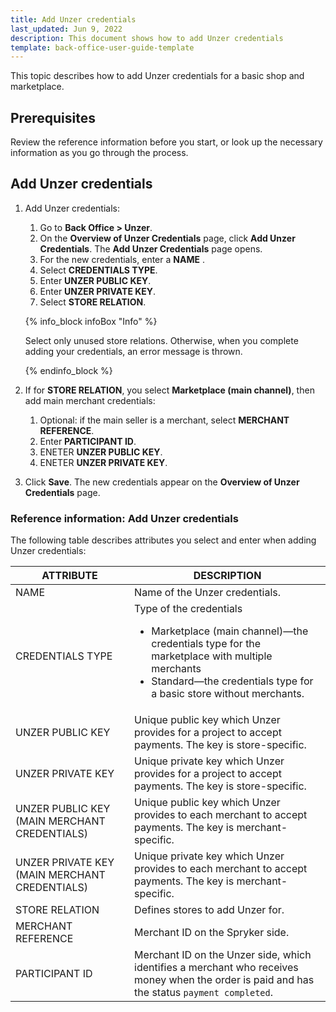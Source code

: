 ```yaml
---
title: Add Unzer credentials
last_updated: Jun 9, 2022
description: This document shows how to add Unzer credentials
template: back-office-user-guide-template
---
```


This topic describes how to add Unzer <!-- standard/Marketplace -->credentials for a basic shop and marketplace.

## Prerequisites

Review the reference information before you start, or look up the necessary information as you go through the process.

## Add Unzer credentials

1. Add Unzer credentials:
   1. Go to **Back Office&nbsp;<span aria-label="and then">></span> Unzer**.
   2. On the **Overview of Unzer Credentials** page, click **Add Unzer Credentials**.
      The **Add Unzer Credentials** page opens.
   3. For the new credentials, enter a **NAME** .
   4. Select **CREDENTIALS TYPE**.
   5. Enter **UNZER PUBLIC KEY**.
   6. Enter **UNZER PRIVATE KEY**.
   7. Select **STORE RELATION**.

     {% info_block infoBox "Info" %}

      Select only unused store relations. Otherwise, when you complete adding your credentials, an error message is thrown.

     {% endinfo_block %}

2. If for **STORE RELATION**, you select **Marketplace (main channel)**, then add main merchant credentials:
   1. Optional: if the main seller is a merchant, select **MERCHANT REFERENCE**.
   2. Enter **PARTICIPANT ID**.
   3. ENETER **UNZER PUBLIC KEY**.
   4. ENETER **UNZER PRIVATE KEY**.
3. Click **Save**. The new credentials appear on the **Overview of Unzer Credentials** page.

### Reference information: Add Unzer credentials

The following table describes attributes you select and enter when adding Unzer credentials:

| ATTRIBUTE | DESCRIPTION |
|-|-|
| NAME | Name of the Unzer credentials. |
| CREDENTIALS TYPE | Type of the credentials <ul><li>Marketplace (main channel)—the credentials type for the marketplace with multiple merchants</li><li>Standard—the credentials type for a basic store without merchants. </li></ul> |
| UNZER PUBLIC KEY | Unique public key which Unzer provides for a project to accept payments. The key is store-specific. |
| UNZER PRIVATE KEY | Unique private key which Unzer provides for a project to accept payments. The key is store-specific. |
| UNZER PUBLIC KEY (MAIN MERCHANT CREDENTIALS) | Unique public key which Unzer provides to each merchant to accept payments. The key is merchant-specific. |
| UNZER PRIVATE KEY (MAIN MERCHANT CREDENTIALS) | Unique private key which Unzer provides to each merchant to accept payments. The key is merchant-specific. |
| STORE RELATION | Defines stores to add Unzer for. |
| MERCHANT REFERENCE | Merchant ID on the Spryker side. |
| PARTICIPANT ID | Merchant ID on the Unzer side, which identifies a merchant who receives money when the order is paid and has the status `payment completed`. |

